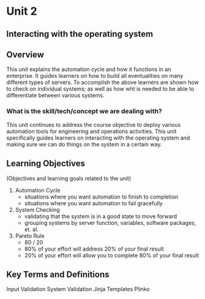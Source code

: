 # Unit 2
## Interacting with the operating system

## Overview

This unit explains the automation cycle and how it functions in an enterprise.  It guides learners on how to build all  eventualities on many different types of servers.  To accomplish the above learners are shown how to check on individual systems; as well as how wht is needed to be able to differentiate between various systems.

### What is the skill/tech/concept we are dealing with?

This unit continues to address the course objective to deploy various automation tools for engineering and operations activities.  This unit specifically guides learners on interacting with the operating system and making sure we can do things on the system in a certain way.

## Learning Objectives

(Objectives and learning goals related to the unit)

1. Automation Cycle
    - situations where you want automation to finish to completion
    - situations where you want automation to fail gracefully
2. System Checking
    - validating that the system is in a good state to move forward
    - grouping systems by server function, variables, software packages, et. al.
3.  Pareto Rule
    - 80 / 20 
    - 80% of your effort will address 20% of your final result
    - 20% of your effort will allow you to complete 80% of your final result

## Key Terms and Definitions

Input Validation
System Validation
Jinja Templates
Plinko
